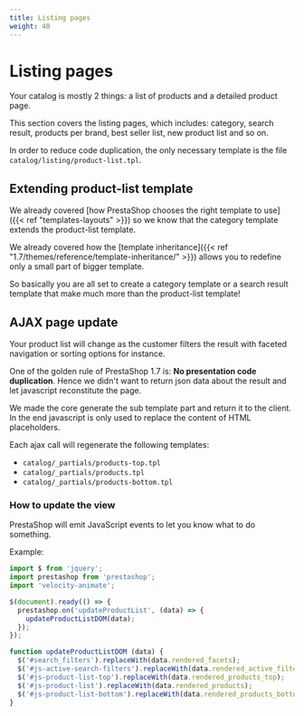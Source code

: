 ```yaml
---
title: Listing pages
weight: 40
---
```


# Listing pages

Your catalog is mostly 2 things: a list of products and a detailed product page.

This section covers the listing pages, which includes: category, search result,
products per brand, best seller list, new product list and so on.

In order to reduce code duplication, the only necessary template is the file
`catalog/listing/product-list.tpl`.


## Extending product-list template

We already covered [how PrestaShop chooses the right template to use]({{< ref "templates-layouts" >}})
so we know that the category template extends the product-list template.

We already covered how the [template inheritance]({{< ref "1.7/themes/reference/template-inheritance/" >}}) allows you to redefine only a
small part of bigger template.

So basically you are all set to create a category template or a search result template
that make much more than the product-list template!


## AJAX page update

Your product list will change as the customer filters the result with
faceted navigation or sorting options for instance.

One of the golden rule of PrestaShop 1.7 is: **No presentation code duplication**.
Hence we didn't want to return json data about the result and let javascript
reconstitute the page.

We made the core generate the sub template part and return it to the client. In the
end javascript is only used to replace the content of HTML placeholders.

Each ajax call will regenerate the following templates:

* `catalog/_partials/products-top.tpl`
* `catalog/_partials/products.tpl`
* `catalog/_partials/products-bottom.tpl`

### How to update the view

PrestaShop will emit JavaScript events to let you know what to do something.

Example:

```js
import $ from 'jquery';
import prestashop from 'prestashop';
import 'velocity-animate';

$(document).ready(() => {
  prestashop.on('updateProductList', (data) => {
    updateProductListDOM(data);
  });
});

function updateProductListDOM (data) {
  $('#search_filters').replaceWith(data.rendered_facets);
  $('#js-active-search-filters').replaceWith(data.rendered_active_filters);
  $('#js-product-list-top').replaceWith(data.rendered_products_top);
  $('#js-product-list').replaceWith(data.rendered_products);
  $('#js-product-list-bottom').replaceWith(data.rendered_products_bottom);
}
```
